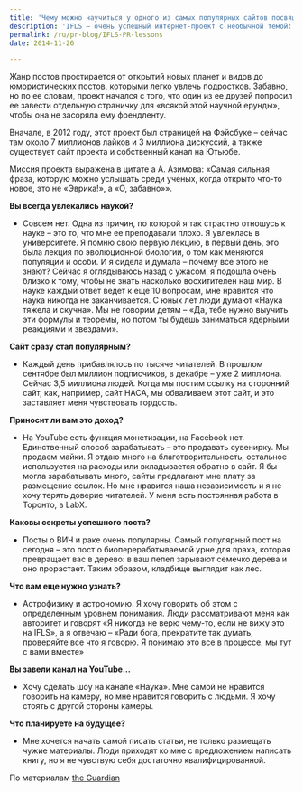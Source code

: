 ```yaml
---
title: 'Чему можно научиться у одного из самых популярных сайтов посвященных науке'
description: 'IFLS – очень успешный интернет-проект с необычной темой: факты и новости из области естественных и математических наук.  Такая тема, как естественные и точные науки, заставила бы задуматься любого PR – специалиста. А автор проекта IFLS, Элиз Эндрю, начала проект без какой-либо поддержки, просто потому что ей самой интересна наука.'
permalink: /ru/pr-blog/IFLS-PR-lessons
date: 2014-11-26

---
```


Жанр постов простирается от открытий новых планет и видов до юмористических постов, которыми легко увлечь подростков. Забавно, но по ее словам, проект начался с того, что один из ее друзей попросил ее завести отдельную страничку для «всякой этой научной ерунды», чтобы она не засоряла ему френдленту.

Вначале, в 2012 году, этот проект был страницей на Фэйсбуке – сейчас там около 7 миллионов лайков и 3 миллиона дискуссий, а также существует сайт проекта и собственный канал на Ютьюбе.

Миссия проекта выражена в цитате а А. Азимова: «Самая сильная фраза, которую можно услышать среди ученых, когда открыто что-то новое, это не «Эврика!», а «О, забавно»».

<strong>Вы всегда увлекались наукой?</strong>

- Совсем нет. Одна из причин, по которой я так страстно отношусь к науке – это то, что мне ее преподавали плохо. Я увлеклась в университете. Я помню свою первую лекцию, в первый день, это была лекция по эволюционной биологии, о том как меняются популяции и особи. И я сидела и думала – почему все этого не знают? Сейчас я оглядываюсь назад с ужасом, я подошла очень близко к тому, чтобы не знать насколько восхитителен наш мир. В науке каждый ответ ведет к еще 10 вопросам, мне нравится что наука никогда не заканчивается. С юных лет люди думают «Наука тяжела и скучна». Мы не говорим детям – «Да, тебе нужно выучить эти формулы и теоремы, но потом ты будешь заниматься ядерными реакциями и звездами».

<strong>Сайт сразу стал популярным?</strong>

- Каждый день прибавлялось по тысяче читателей. В прошлом сентябре был миллион подписчиков, в декабре – уже 2 миллиона. Сейчас 3,5 миллиона людей. Когда мы постим ссылку на сторонний сайт, как, например, сайт НАСА, мы обваливаем этот сайт, и это заставляет меня чувствовать гордость.

<strong>Приносит ли вам это доход?</strong>

- На YouTube есть функция монетизации, на Facebook нет. Единственный способ зарабатывать – это продавать сувенирку. Мы продаем майки. Я отдаю много на благотворительность, остальное используется на расходы или вкладывается обратно в сайт. Я бы могла зарабатывать много, сайты предлагают мне плату за размещение ссылок. Но мне нравится наша независимость и я не хочу терять доверие читателей.  У меня есть постоянная работа в Торонто, в LabX.

<strong>Каковы секреты успешного поста?</strong>

 - Посты о ВИЧ и раке очень популярны. Самый популярный пост на сегодня – это пост о биоперерабатываемой урне для праха, которая превращает вас в дерево: в ваш пепел зарывают семечко дерева и оно прорастает. Таким образом, кладбище выглядит как лес.

<strong>Что вам еще нужно узнать?</strong>

 - Астрофизику и астрономию. Я хочу говорить об этом с определенным уровнем понимания. Люди рассматривают меня как авторитет и говорят «Я никогда не верю чему-то, если не вижу это на IFLS», а я отвечаю – «Ради бога, прекратите так думать, проверяйте все что я говорю. Я понимаю это все в процессе, мы тут с вами вместе»

<strong>Вы завели канал на YouTube…</strong>

 - Хочу сделать шоу на канале «Наука». Мне самой не нравится говорить на камеру, но мне нравится говорить с людьми. Я хочу стоять с другой стороны камеры.

<strong>Что планируете на будущее?</strong>

 - Мне хочется начать самой писать статьи, не только размещать чужие материалы. Люди приходят ко мне с предложением написать книгу, но я не чувствую себя достаточно квалифицированной.

По материалам <a href="http://www.theguardian.com/science/2013/oct/13/i-fucking-love-science-elsie-andrew">the Guardian </a>

